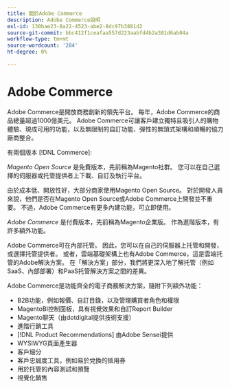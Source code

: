 ```yaml
---
title: 關於Adobe Commerce
description: Adobe Commerce說明
exl-id: 130bae23-8a22-4523-abe2-8dc97b3881d2
source-git-commit: bbc412f1ceafaa557d223aabfd4b2a381d6ab04a
workflow-type: tm+mt
source-wordcount: '284'
ht-degree: 0%

---
```


# Adobe Commerce

Adobe Commerce是開放商務創新的領先平台。 每年，Adobe Commerce的商品總量超過1000億美元。 Adobe Commerce可讓客戶建立獨特且吸引人的購物體驗、現成可用的功能，以及無限制的自訂功能、彈性的無頭式架構和順暢的協力廠商整合。

有兩個版本 [!DNL Commerce]:

_Magento Open Source_ 是免費版本，先前稱為Magento社群。 您可以在自己選擇的伺服器或托管提供者上下載、自訂及執行平台。

由於成本低、開放性好，大部分商家使用Magento Open Source。 對於開發人員來說，他們是否在Magento Open Source或Adobe Commerce上開發並不重要。 不過，Adobe Commerce有更多內建功能，可立即使用。

_Adobe Commerce_ 是付費版本，先前稱為Magento企業版。 作為進階版本，有許多額外功能。

Adobe Commerce可在內部托管。 因此，您可以在自己的伺服器上托管和開發，或選擇托管提供者。 或者，雲端基礎架構上也有Adobe Commerce，這是雲端托管的Adobe解決方案。 在「解決方案」部分，我們將更深入地了解托管（例如SaaS、內部部署）和PaaS托管解決方案之間的差異。

Adobe Commerce是功能齊全的電子商務解決方案，隨附下列額外功能：

- B2B功能，例如報價、自訂目錄，以及管理購買者角色和權限
- MagentoBI控制面板，具有視覺效果和自訂Report Builder
- Magento聊天（由dotdigital提供技術支援）
- 進階行銷工具
- [!DNL Product Recommendations] 由Adobe Sensei提供
- WYSIWYG頁面產生器
- 客戶細分
- 客戶忠誠度工具，例如易於兌換的抵用券
- 用於托管的內容測試和預覽
- 視覺化銷售
